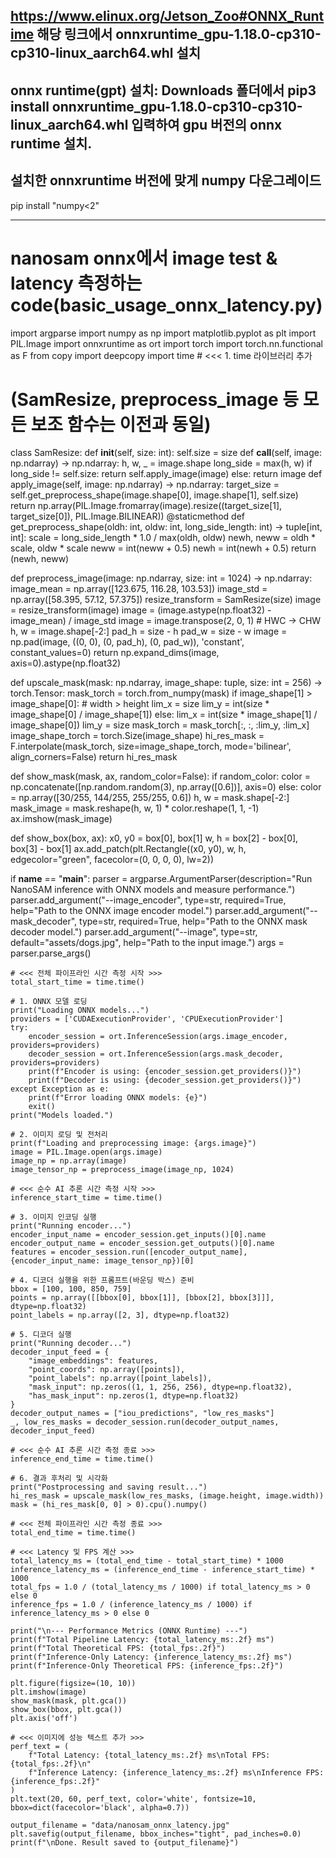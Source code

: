 ## https://www.elinux.org/Jetson_Zoo#ONNX_Runtime 해당 링크에서 onnxruntime_gpu-1.18.0-cp310-cp310-linux_aarch64.whl 설치 
## onnx runtime(gpt) 설치: Downloads 폴더에서 pip3 install onnxruntime_gpu-1.18.0-cp310-cp310-linux_aarch64.whl 입력하여 gpu 버전의 onnx runtime 설치. 

## 설치한 onnxruntime 버전에 맞게 numpy 다운그레이드
pip install "numpy<2"





-----------------------------------------------------------------------------------

# nanosam onnx에서 image test & latency 측정하는 code(basic_usage_onnx_latency.py)

import argparse
import numpy as np
import matplotlib.pyplot as plt
import PIL.Image
import onnxruntime as ort
import torch
import torch.nn.functional as F
from copy import deepcopy
import time # <<< 1. time 라이브러리 추가

# (SamResize, preprocess_image 등 모든 보조 함수는 이전과 동일)
class SamResize:
    def __init__(self, size: int):
        self.size = size
    def __call__(self, image: np.ndarray) -> np.ndarray:
        h, w, _ = image.shape
        long_side = max(h, w)
        if long_side != self.size:
            return self.apply_image(image)
        else:
            return image
    def apply_image(self, image: np.ndarray) -> np.ndarray:
        target_size = self.get_preprocess_shape(image.shape[0], image.shape[1], self.size)
        return np.array(PIL.Image.fromarray(image).resize((target_size[1], target_size[0]), PIL.Image.BILINEAR))
    @staticmethod
    def get_preprocess_shape(oldh: int, oldw: int, long_side_length: int) -> tuple[int, int]:
        scale = long_side_length * 1.0 / max(oldh, oldw)
        newh, neww = oldh * scale, oldw * scale
        neww = int(neww + 0.5)
        newh = int(newh + 0.5)
        return (newh, neww)

def preprocess_image(image: np.ndarray, size: int = 1024) -> np.ndarray:
    image_mean = np.array([123.675, 116.28, 103.53])
    image_std = np.array([58.395, 57.12, 57.375])
    resize_transform = SamResize(size)
    image = resize_transform(image)
    image = (image.astype(np.float32) - image_mean) / image_std
    image = image.transpose(2, 0, 1) # HWC -> CHW
    h, w = image.shape[-2:]
    pad_h = size - h
    pad_w = size - w
    image = np.pad(image, ((0, 0), (0, pad_h), (0, pad_w)), 'constant', constant_values=0)
    return np.expand_dims(image, axis=0).astype(np.float32)

def upscale_mask(mask: np.ndarray, image_shape: tuple, size: int = 256) -> torch.Tensor:
    mask_torch = torch.from_numpy(mask)
    if image_shape[1] > image_shape[0]: # width > height
        lim_x = size
        lim_y = int(size * image_shape[0] / image_shape[1])
    else:
        lim_x = int(size * image_shape[1] / image_shape[0])
        lim_y = size
    mask_torch = mask_torch[:, :, :lim_y, :lim_x]
    image_shape_torch = torch.Size(image_shape)
    hi_res_mask = F.interpolate(mask_torch, size=image_shape_torch, mode='bilinear', align_corners=False)
    return hi_res_mask

def show_mask(mask, ax, random_color=False):
    if random_color:
        color = np.concatenate([np.random.random(3), np.array([0.6])], axis=0)
    else:
        color = np.array([30/255, 144/255, 255/255, 0.6])
    h, w = mask.shape[-2:]
    mask_image = mask.reshape(h, w, 1) * color.reshape(1, 1, -1)
    ax.imshow(mask_image)

def show_box(box, ax):
    x0, y0 = box[0], box[1]
    w, h = box[2] - box[0], box[3] - box[1]
    ax.add_patch(plt.Rectangle((x0, y0), w, h, edgecolor="green", facecolor=(0, 0, 0, 0), lw=2))

if __name__ == "__main__":
    parser = argparse.ArgumentParser(description="Run NanoSAM inference with ONNX models and measure performance.")
    parser.add_argument("--image_encoder", type=str, required=True, help="Path to the ONNX image encoder model.")
    parser.add_argument("--mask_decoder", type=str, required=True, help="Path to the ONNX mask decoder model.")
    parser.add_argument("--image", type=str, default="assets/dogs.jpg", help="Path to the input image.")
    args = parser.parse_args()

    # <<< 전체 파이프라인 시간 측정 시작 >>>
    total_start_time = time.time()

    # 1. ONNX 모델 로딩
    print("Loading ONNX models...")
    providers = ['CUDAExecutionProvider', 'CPUExecutionProvider']
    try:
        encoder_session = ort.InferenceSession(args.image_encoder, providers=providers)
        decoder_session = ort.InferenceSession(args.mask_decoder, providers=providers)
        print(f"Encoder is using: {encoder_session.get_providers()}")
        print(f"Decoder is using: {decoder_session.get_providers()}")
    except Exception as e:
        print(f"Error loading ONNX models: {e}")
        exit()
    print("Models loaded.")
    
    # 2. 이미지 로딩 및 전처리
    print(f"Loading and preprocessing image: {args.image}")
    image = PIL.Image.open(args.image)
    image_np = np.array(image)
    image_tensor_np = preprocess_image(image_np, 1024)

    # <<< 순수 AI 추론 시간 측정 시작 >>>
    inference_start_time = time.time()

    # 3. 이미지 인코딩 실행
    print("Running encoder...")
    encoder_input_name = encoder_session.get_inputs()[0].name
    encoder_output_name = encoder_session.get_outputs()[0].name
    features = encoder_session.run([encoder_output_name], {encoder_input_name: image_tensor_np})[0]

    # 4. 디코더 실행을 위한 프롬프트(바운딩 박스) 준비
    bbox = [100, 100, 850, 759]
    points = np.array([[bbox[0], bbox[1]], [bbox[2], bbox[3]]], dtype=np.float32)
    point_labels = np.array([2, 3], dtype=np.float32)

    # 5. 디코더 실행
    print("Running decoder...")
    decoder_input_feed = {
        "image_embeddings": features,
        "point_coords": np.array([points]),
        "point_labels": np.array([point_labels]),
        "mask_input": np.zeros((1, 1, 256, 256), dtype=np.float32),
        "has_mask_input": np.zeros(1, dtype=np.float32)
    }
    decoder_output_names = ["iou_predictions", "low_res_masks"]
    _, low_res_masks = decoder_session.run(decoder_output_names, decoder_input_feed)

    # <<< 순수 AI 추론 시간 측정 종료 >>>
    inference_end_time = time.time()

    # 6. 결과 후처리 및 시각화
    print("Postprocessing and saving result...")
    hi_res_mask = upscale_mask(low_res_masks, (image.height, image.width))
    mask = (hi_res_mask[0, 0] > 0).cpu().numpy()

    # <<< 전체 파이프라인 시간 측정 종료 >>>
    total_end_time = time.time()

    # <<< Latency 및 FPS 계산 >>>
    total_latency_ms = (total_end_time - total_start_time) * 1000
    inference_latency_ms = (inference_end_time - inference_start_time) * 1000
    total_fps = 1.0 / (total_latency_ms / 1000) if total_latency_ms > 0 else 0
    inference_fps = 1.0 / (inference_latency_ms / 1000) if inference_latency_ms > 0 else 0
    
    print("\n--- Performance Metrics (ONNX Runtime) ---")
    print(f"Total Pipeline Latency: {total_latency_ms:.2f} ms")
    print(f"Total Theoretical FPS: {total_fps:.2f}")
    print(f"Inference-Only Latency: {inference_latency_ms:.2f} ms")
    print(f"Inference-Only Theoretical FPS: {inference_fps:.2f}")

    plt.figure(figsize=(10, 10))
    plt.imshow(image)
    show_mask(mask, plt.gca())
    show_box(bbox, plt.gca())
    plt.axis('off')
    
    # <<< 이미지에 성능 텍스트 추가 >>>
    perf_text = (
        f"Total Latency: {total_latency_ms:.2f} ms\nTotal FPS: {total_fps:.2f}\n"
        f"Inference Latency: {inference_latency_ms:.2f} ms\nInference FPS: {inference_fps:.2f}"
    )
    plt.text(20, 60, perf_text, color='white', fontsize=10, bbox=dict(facecolor='black', alpha=0.7))
    
    output_filename = "data/nanosam_onnx_latency.jpg"
    plt.savefig(output_filename, bbox_inches="tight", pad_inches=0.0)
    print(f"\nDone. Result saved to {output_filename}")
